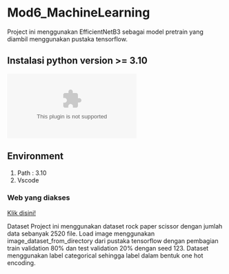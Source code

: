 # Mod6_MachineLearning

Project ini menggunakan EfficientNetB3 sebagai model pretrain yang diambil menggunakan pustaka tensorflow.

## Instalasi python version >= 3.10 
[![Python](https://www.python.org/ftp/python/3.10.0/python-3.10.0-amd64.exe)]([https://github.com/hanifahsantoso/Mod6_ML/issues/2#issue-2042129722)

## Environment
1. Path : 3.10
2. Vscode 

### Web yang diakses
[Klik disini!](http://127.0.0.1:2000)

Dataset Project ini menggunakan dataset rock paper scissor dengan jumlah data sebanyak 2520 file. 
Load image menggunakan image_dataset_from_directory dari pustaka tensorflow dengan pembagian train validation 80% dan test validation 20% dengan seed 123. 
Dataset menggunakan label categorical sehingga label dalam bentuk one hot encoding.

